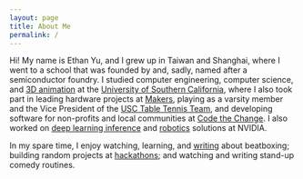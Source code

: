 ```yaml
---
layout: page
title: About Me
permalink: /
---
```


<!-- ![placeholder](https://ethan-yu0503.github.io/docs/Pics/artsyMe.jpg "Large example image")
 -->
Hi! My name is Ethan Yu, and I grew up in Taiwan and Shanghai, where I went to a school that was founded by and, sadly, named after a semiconductor foundry. I studied computer engineering, computer science, and [3D animation](https://vimeo.com/user74372618) at the [University of Southern California](https://usc.edu), where I also took part in leading hardware projects at [Makers](http://viterbimakers.usc.edu/), playing as a varsity member and the Vice President of the [USC Table Tennis Team](https://www.facebook.com/uscpingpongposse/), and developing software for non-profits and local communities at [Code the Change](https://www.ctcusc.com/). I also worked on [deep learning inference](https://www.nvidia.com/en-us/deep-learning-ai/) and [robotics](https://www.nvidia.com/en-us/research/robotics/) solutions at NVIDIA.

In my spare time, I enjoy watching, learning, and [writing](https://medium.com/@ethanyu/beatboxing-resources-compilation-bbdb0364023a) about beatboxing; building random projects at [hackathons](https://devpost.com/EthanY); and watching and writing stand-up comedy routines.